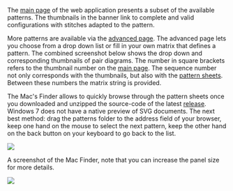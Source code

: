 The [main page] of the web application presents a subset of the available patterns. The thumbnails in the banner link to complete and valid configurations with stitches adapted to the pattern.

More patterns are available via the [advanced page]. The advanced page lets you choose from a drop down list or fill in your own matrix that defines a pattern. The combined screenshot below shows the drop down and corresponding thumbnails of pair diagrams. The number in square brackets refers to the thumbnail number on the [main page]. The sequence number not only corresponds with the thumbnails, but also with the [pattern sheets]. Between these numbers the matrix string is provided.

The Mac's Finder allows to quickly browse through the pattern sheets once you downloaded and unzipped the source-code of the latest [release]. Windows 7 does not have a native preview of SVG documents. The next best method: drag the patterns folder to the address field of your browser, keep one hand on the mouse to select the next pattern, keep the other hand on the back button on your keyboard to go back to the list.

[pattern sheets]: https://github.com/d-bl/GroundForge/tree/gh-pages/patterns
[advanced page]: https://github.com/d-bl/advanced.html
[main page]: https://github.com/d-bl/
[release]: https://github.com/d-bl/GroundForge/releases

![](https://raw.githubusercontent.com/wiki/d-bl/GroundForge/images/thumbnails.png)


A screenshot of the Mac Finder, note that you can increase the panel size for more details.

![](https://raw.githubusercontent.com/wiki/d-bl/GroundForge/images/browse-mac.png)

